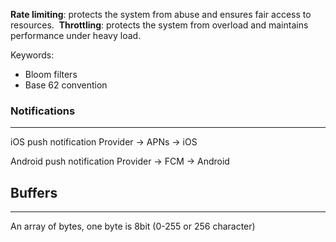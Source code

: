**Rate limiting**: protects the system from abuse and ensures fair access to resources. 
**Throttling**: protects the system from overload and maintains performance under heavy load.

Keywords:
- Bloom filters
- Base 62 convention

### Notifications
---
iOS push notification 
Provider -> APNs -> iOS

Android push notification
Provider -> FCM -> Android
## Buffers
--- 
An array of bytes, one byte is 8bit (0-255 or 256 character) 
